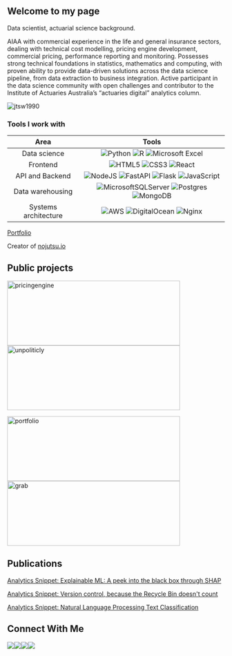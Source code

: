 ## Welcome to my page


Data scientist, actuarial science background.

AIAA with commercial experience in the life and general insurance sectors, dealing with technical cost modelling, pricing engine development, commercial pricing, performance reporting and monitoring. Possesses strong technical foundations in statistics, mathematics and computing, with proven ability to provide data-driven solutions across the data science pipeline, from data extraction to business integration. Active participant in the data science community with open challenges and contributor to the Institute of Actuaries Australia’s “actuaries digital” analytics column. 

<p align="left"> <img src="https://github-readme-stats.vercel.app/api?username=jtsw1990&count_private=true&hide=java,html,tex&theme=react&bg_color=1F222E&title_color=F85D7F&icon_color=F8D866&hide_border=true&langs_count=4)" alt="jtsw1990" />

### Tools I work with

| Area | Tools |
|:-------------:|:-------------:|
| Data science     | ![Python](https://img.shields.io/badge/python-3670A0?style=for-the-badge&logo=python&logoColor=ffdd54) ![R](https://img.shields.io/badge/r-%23276DC3.svg?style=for-the-badge&logo=r&logoColor=white) ![Microsoft Excel](https://img.shields.io/badge/Microsoft_Excel-217346?style=for-the-badge&logo=microsoft-excel&logoColor=white) |
| Frontend | ![HTML5](https://img.shields.io/badge/html5-%23E34F26.svg?style=for-the-badge&logo=html5&logoColor=white) ![CSS3](https://img.shields.io/badge/css3-%231572B6.svg?style=for-the-badge&logo=css3&logoColor=white) ![React](https://img.shields.io/badge/react-%2320232a.svg?style=for-the-badge&logo=react&logoColor=%2361DAFB) |
| API and Backend | ![NodeJS](https://img.shields.io/badge/node.js-6DA55F?style=for-the-badge&logo=node.js&logoColor=white) ![FastAPI](https://img.shields.io/badge/FastAPI-005571?style=for-the-badge&logo=fastapi) ![Flask](https://img.shields.io/badge/flask-%23000.svg?style=for-the-badge&logo=flask&logoColor=white) ![JavaScript](https://img.shields.io/badge/javascript-%23323330.svg?style=for-the-badge&logo=javascript&logoColor=%23F7DF1E) |
| Data warehousing | ![MicrosoftSQLServer](https://img.shields.io/badge/Microsoft%20SQL%20Sever-CC2927?style=for-the-badge&logo=microsoft%20sql%20server&logoColor=white) ![Postgres](https://img.shields.io/badge/postgres-%23316192.svg?style=for-the-badge&logo=postgresql&logoColor=white) ![MongoDB](https://img.shields.io/badge/MongoDB-%234ea94b.svg?style=for-the-badge&logo=mongodb&logoColor=white) |
| Systems architecture | ![AWS](https://img.shields.io/badge/AWS-%23FF9900.svg?style=for-the-badge&logo=amazon-aws&logoColor=white) ![DigitalOcean](https://img.shields.io/badge/DigitalOcean-%230167ff.svg?style=for-the-badge&logo=digitalOcean&logoColor=white) ![Nginx](https://img.shields.io/badge/nginx-%23009639.svg?style=for-the-badge&logo=nginx&logoColor=white) |

[Portfolio](https://jonathantansw.com/home)

Creator of [nojutsu.io](https://nojutsu.io)




## Public projects
<p align="left">
<a href="https://github.com/jtsw1990/webapp-pricingengine"><img height="150" width="400" src="https://github-readme-stats.vercel.app/api/pin/?username=jtsw1990&repo=webapp-pricingengine&theme=react&bg_color=1F222E&title_color=F85D7F&icon_color=F8D866&hide_border=true&show_icons=false" alt="pricingengine"></a><a href="https://github.com/jtsw1990/webapp-unpoliticly"><img height="150" width="400" src="https://github-readme-stats.vercel.app/api/pin/?username=jtsw1990&repo=webapp-unpoliticly&theme=react&bg_color=1F222E&title_color=F85D7F&icon_color=F8D866&hide_border=true&show_icons=false" alt="unpoliticly"></a>

<a href="https://github.com/jtsw1990/webapp-jonathantansw"><img height="150" width="400" src="https://github-readme-stats.vercel.app/api/pin/?username=jtsw1990&repo=webapp-jonathantansw&theme=react&bg_color=1F222E&title_color=F85D7F&icon_color=F8D866&hide_border=true&show_icons=false" alt="portfolio"></a><a href="https://github.com/jtsw1990/grab-ai-safety"><img height="150" width="400" src="https://github-readme-stats.vercel.app/api/pin/?username=jtsw1990&repo=grab-ai-safety&theme=react&bg_color=1F222E&title_color=F85D7F&icon_color=F8D866&hide_border=true&show_icons=false" alt="grab"></a>
</p>


## Publications

[Analytics Snippet: Explainable ML: A peek into the black box through SHAP](https://www.actuaries.digital/2021/02/05/explainable-ml-a-peek-into-the-black-box-through-shap/)

[Analytics Snippet: Version control, because the Recycle Bin doesn't count](https://www.actuaries.digital/2019/04/17/analytics-snippet-version-control-because-the-recycle-bin-doesnt-count/)

[Analytics Snippet: Natural Language Processing Text Classification](https://www.actuaries.digital/2018/11/20/analytics-snippet-natural-language-processing-text-classification/)

## Connect With Me

<a href="https://www.linkedin.com/in/jonathan-tan-33a8169b/"><img src="https://img.icons8.com/fluent/40/000000/linkedin.png"/></a><a href="https://www.instagram.com/jtsw1990/"><img src="https://img.icons8.com/fluent/40/000000/instagram-new.png"/></a><a href="https://www.facebook.com/jtsw1990/"><img src="https://img.icons8.com/color/40/000000/facebook.png"/></a><a href="mailto:jtsw1990@gmail.com"><img src="https://img.icons8.com/color/40/000000/gmail-new.png"/></a>



